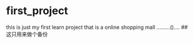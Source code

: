 # first_project
this is just my first learn project that is a online  shopping mall
.........()....
##这只用来做个备份